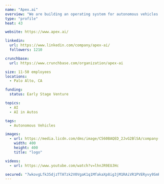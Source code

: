 ```yaml
---
name: "Apex.ai"
overview: "We are building an operating system for autonomous vehicles that never&nbsp;fails"
type: "profile"
heat: 43

website: https://www.apex.ai/

linkedin:
  url: https://www.linkedin.com/company/apex-ai/
  followers: 1210

crunchbase:
  url: https://www.crunchbase.com/organization/apex-ai

size: 11-50 employees
locations:
  - Palo Alto, CA

funding:
  status: Early Stage Venture

topics:
  - AI
  - AI in Autos

tags:
  - Autonomous Vehicles

images:
  - url: https://media.licdn.com/dms/image/C560BAQED_2JvG2BlSA/company-logo_400_400/0?e=1582761600&v=beta&t=p7IQ1i6OwS6tG8epYGAoiBzNgFBGP-dZuwA0v9F62V4
    width: 400
    height: 400
    title: "logo"

videos:
  - url: https://www.youtube.com/watch?v=lhnJR9EUJHc

secured: "7wkovgLfk35djzTTATzk2V0VgaK1q1MfakaXp8ig3jM1RAiVR1PVERyvy9SmRxBZaEM9g1L978xX65Q2aO5T4cEy821ptMyDTN+dJU365pAAb+vUta9Yb5uO2asaXtSK1XzS25GTMt4DE6rwdqILPHNQzxO10z5n7BItEw28oKoVurqb+Yvqs6dXxdCT2MCSy7raBMmIrSFzeSVWKmvb3bWE3nR5FbfkCEJFrYO1YAG/3RdrUnHx0GvpMNMnPzAhYHJds34sGJ/QOVHluHTHIuR4HILBL/3ftRAbYb//fNjZk3nMHkV4OBfhz4i0clK1;3CGQnnz6PnUqoz1KR3Qjuw=="
---
```


